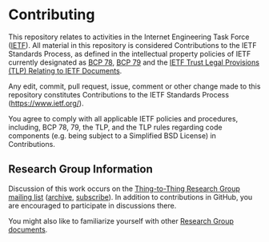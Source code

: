 # Contributing

This repository relates to activities in the Internet Engineering Task Force
([IETF](https://www.ietf.org/)). All material in this repository is considered
Contributions to the IETF Standards Process, as defined in the intellectual
property policies of IETF currently designated as
[BCP 78](https://www.rfc-editor.org/info/bcp78),
[BCP 79](https://www.rfc-editor.org/info/bcp79) and the
[IETF Trust Legal Provisions (TLP) Relating to IETF Documents](http://trustee.ietf.org/trust-legal-provisions.html).

Any edit, commit, pull request, issue, comment or other change made to this
repository constitutes Contributions to the IETF Standards Process
(https://www.ietf.org/).

You agree to comply with all applicable IETF policies and procedures, including,
BCP 78, 79, the TLP, and the TLP rules regarding code components (e.g. being
subject to a Simplified BSD License) in Contributions.

## Research Group Information

Discussion of this work occurs on the [Thing-to-Thing
Research Group mailing list](mailto:t2trg@irtf.org)
([archive](https://mailarchive.ietf.org/arch/search/?email_list=t2trg),
[subscribe](https://www.irtf.org/mailman/listinfo/t2trg)).
In addition to contributions in GitHub, you are encouraged to participate in
discussions there.

You might also like to familiarize yourself with other
[Research Group documents](https://datatracker.ietf.org/rg/t2trg/documents/).
